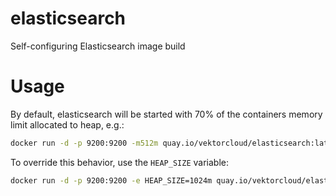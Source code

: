 # elasticsearch
Self-configuring Elasticsearch image build

# Usage

By default, elasticsearch will be started with 70% of the containers memory limit allocated to heap, e.g.:
```bash
docker run -d -p 9200:9200 -m512m quay.io/vektorcloud/elasticsearch:latest
```

To override this behavior, use the `HEAP_SIZE` variable:
```bash
docker run -d -p 9200:9200 -e HEAP_SIZE=1024m quay.io/vektorcloud/elasticsearch:latest
```
